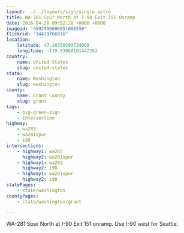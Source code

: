 ```yaml
---
layout: ../../layouts/sign/single.astro
title: WA-281 Spur North at I-90 Exit 151 Onramp
date: 2016-04-28 09:52:20 +0000 +0000
imageid: "4592496606851008550"
flickrid: "34479766916"
location:
    latitude: 47.10359399724069
    longitude: -119.83069181442262
country:
    name: United States
    slug: united-states
state:
    name: Washington
    slug: washington
county:
    name: Grant County
    slug: grant
tags:
    - big-green-sign
    - intersection
highway:
    - wa283
    - wa281spur
    - i90
intersections:
    - highway1: wa283
      highway2: wa281spur
    - highway1: wa283
      highway2: i90
    - highway1: wa281spur
      highway2: i90
statePages:
    - state/washington
countyPages:
    - state/washington/grant

---
```

WA-281 Spur North at I-90 Exit 151 onramp.  Use I-90 west for Seattle.